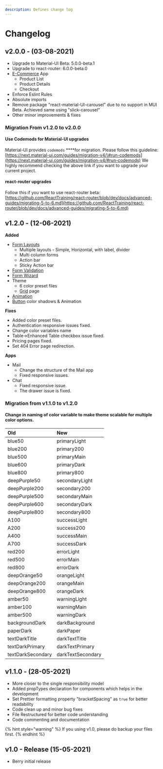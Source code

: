 ```yaml
---
description: Defines change log
---
```


# Changelog

## v2.0.0 - \(03-08-2021\)

* Upgrade to Material-UI Beta: 5.0.0-beta.1
* Upgrade to react-router: 6.0.0-beta.0
* [E-Commerce](https://berrydashboard.io/e-commerce/products) App
  * Product List
  * Product Details
  * Checkout
* Enforce Eslint Rules    
* Absolute imports
* Remove package "react-material-UI-carousel" due to no support in MUI Beta. Achieved same using "slick-carousel"
* Other minor improvements & fixes

### Migration From v1.2.0 to v2.0.0

#### Use Codemods for Material-UI upgrades

Material-UI provides `codemods` ****for migration. Please follow this guideline: [https://next.material-ui.com/guides/migration-v4/\#run-codemods](https://next.material-ui.com/guides/migration-v4/#run-codemods) We highly recommend checking the above link if you want to upgrade your current project.

#### react-router upgrades

Follow this if you want to use react-router beta: [https://github.com/ReactTraining/react-router/blob/dev/docs/advanced-guides/migrating-5-to-6.md](https://github.com/ReactTraining/react-router/blob/dev/docs/advanced-guides/migrating-5-to-6.md)

## v1.2.0 - \(12-06-2021\)

**Added**

* [Form Layouts](https://berrydashboard.io/forms/layouts/layouts)
  * Multiple layouts - Simple, Horizontal, with label, divider
  * Multi column forms
  * Action bar
  * Sticky Action bar
* [Form Validation](https://berrydashboard.io/forms/forms-validation)
* [Form Wizard](https://berrydashboard.io/forms/forms-wizard)
* Theme
  * 6 color preset files
  * [Grid](https://berrydashboard.io/utils/util-grid) page
* [Animation](https://berrydashboard.io/utils/util-animation)
* [Button](https://berrydashboard.io/components/button) color shadows & Animation

**Fixes**

* Added color preset files.
* Authentication responsive issues fixed.
* Change color variables name
* Table-&gt;Enhanced Table checkbox issue fixed.
* Pricing pages fixed.
* Set 404 Error page redirection.

**Apps**

* Mail
  * Change the structure of the Mail app
  * Fixed responsive issues.
* Chat
  * Fixed responsive issue.
  * The drawer issue is fixed.

### Migration from v1.1.0 to v1.2.0

#### Change in naming of color variable to make theme scalable for multiple color options.

| Old | New |
| :--- | :--- |
| blue50 | primaryLight |
| blue200 | primary200 |
| blue500 | primaryMain |
| blue600 | primaryDark |
| blue800 | primary800 |
| deepPurple50 | secondaryLight |
| deepPurple200 | secondary200 |
| deepPurple500 | secondaryMain |
| deepPurple600 | secondaryDark |
| deepPurple800 | secondary800 |
| A100 | successLight |
| A200 | success200 |
| A400 | successMain |
| A700 | successDark |
| red200 | errorLight |
| red500 | errorMain |
| red800 | errorDark |
| deepOrange50 | orangeLight |
| deepOrange200 | orangeMain |
| deepOrange800 | orangeDark |
| amber50 | warningLight |
| amber100 | warningMain |
| amber500 | warningDark |
| backgroundDark | darkBackground |
| paperDark | darkPaper |
| textDarkTitle | darkTextTitle |
| textDarkPrimary | darkTextPrimary |
| textDarkSecondary | darkTextSecondary |

## v1.1.0 - \(28-05-2021\)

* More closer to the single responsibility model
* Added propTypes declaration for components which helps in the development
* Set Prettier formatting property "bracketSpacing" as `true` for better readability
* Code clean up and minor bug fixes
* File Restructured for better code understanding
* Code commenting and documentation

{% hint style="warning" %}
If you using v1.0, please do backup your files first.
{% endhint %}

## v1.0 - Release \(15-05-2021\)

* Berry initial release

